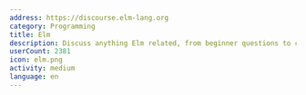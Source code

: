 ```yaml
---
address: https://discourse.elm-lang.org
category: Programming
title: Elm
description: Discuss anything Elm related, from beginner questions to compiler design.
userCount: 2381
icon: elm.png
activity: medium
language: en
---
```

